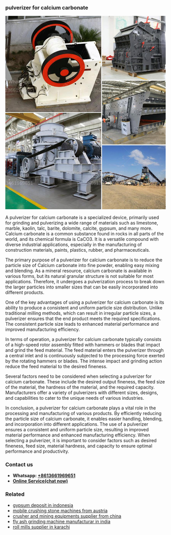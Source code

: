 <h3>pulverizer for calcium carbonate</h3><img src='1708322846.jpg' alt=''><p>A pulverizer for calcium carbonate is a specialized device, primarily used for grinding and pulverizing a wide range of materials such as limestone, marble, kaolin, talc, barite, dolomite, calcite, gypsum, and many more. Calcium carbonate is a common substance found in rocks in all parts of the world, and its chemical formula is CaCO3. It is a versatile compound with diverse industrial applications, especially in the manufacturing of construction materials, paints, plastics, rubber, and pharmaceuticals.</p><p>The primary purpose of a pulverizer for calcium carbonate is to reduce the particle size of Calcium carbonate into fine powder, enabling easy mixing and blending. As a mineral resource, calcium carbonate is available in various forms, but its natural granular structure is not suitable for most applications. Therefore, it undergoes a pulverization process to break down the larger particles into smaller sizes that can be easily incorporated into different products.</p><p>One of the key advantages of using a pulverizer for calcium carbonate is its ability to produce a consistent and uniform particle size distribution. Unlike traditional milling methods, which can result in irregular particle sizes, a pulverizer ensures that the end product meets the required specifications. The consistent particle size leads to enhanced material performance and improved manufacturing efficiency.</p><p>In terms of operation, a pulverizer for calcium carbonate typically consists of a high-speed rotor assembly fitted with hammers or blades that impact and grind the feed material. The feed material enters the pulverizer through a central inlet and is continuously subjected to the processing force exerted by the rotating hammers or blades. The intense impact and grinding action reduce the feed material to the desired fineness.</p><p>Several factors need to be considered when selecting a pulverizer for calcium carbonate. These include the desired output fineness, the feed size of the material, the hardness of the material, and the required capacity. Manufacturers offer a variety of pulverizers with different sizes, designs, and capabilities to cater to the unique needs of various industries.</p><p>In conclusion, a pulverizer for calcium carbonate plays a vital role in the processing and manufacturing of various products. By efficiently reducing the particle size of calcium carbonate, it enables easier handling, blending, and incorporation into different applications. The use of a pulverizer ensures a consistent and uniform particle size, resulting in improved material performance and enhanced manufacturing efficiency. When selecting a pulverizer, it is important to consider factors such as desired fineness, feed size, material hardness, and capacity to ensure optimal performance and productivity.</p><h3>Contact us</h3><ul><li><strong>Whatsapp:&nbsp;<a href="https://wa.me/8613661969651">+8613661969651</a></strong></li><li><a href="https://swt.shibang-china.com/?git&amp;zhl&amp;pulverizer for calcium carbonate"><strong>Online Service(chat now)</strong></a></li></ul><h3>Related</h3><ul><li><a href='gypsum deposit in indonesia.md'>gypsum deposit in indonesia</a></li><li><a href='mobile crushing stone machines from austria.md'>mobile crushing stone machines from austria</a></li><li><a href='crusher and mining equipments supplier from china.md'>crusher and mining equipments supplier from china</a></li><li><a href='fly ash grinding machine manufacturar in india.md'>fly ash grinding machine manufacturar in india</a></li><li><a href='roll mills supplier in karachi.md'>roll mills supplier in karachi</a></li></ul>
